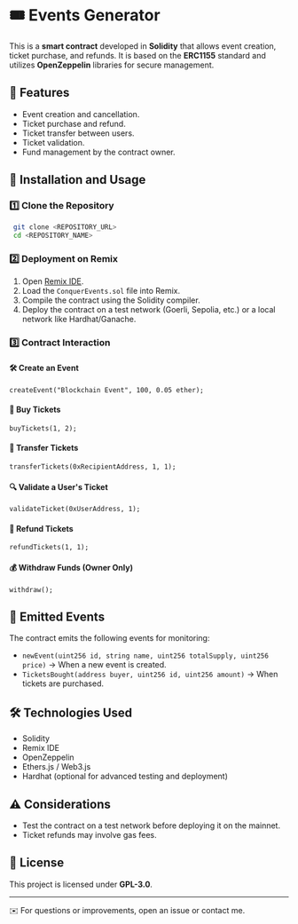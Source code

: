 # 🎟️ Events Generator

This is a **smart contract** developed in **Solidity** that allows event creation, ticket purchase, and refunds. It is based on the **ERC1155** standard and utilizes **OpenZeppelin** libraries for secure management.

## 📌 Features

- Event creation and cancellation.
- Ticket purchase and refund.
- Ticket transfer between users.
- Ticket validation.
- Fund management by the contract owner.

## 🚀 Installation and Usage

### 1️⃣ Clone the Repository
```sh
 git clone <REPOSITORY_URL>
 cd <REPOSITORY_NAME>
```

### 2️⃣ Deployment on Remix
1. Open [Remix IDE](https://remix.ethereum.org/).
2. Load the `ConquerEvents.sol` file into Remix.
3. Compile the contract using the Solidity compiler.
4. Deploy the contract on a test network (Goerli, Sepolia, etc.) or a local network like Hardhat/Ganache.

### 3️⃣ Contract Interaction

#### 🛠️ Create an Event
```solidity
createEvent("Blockchain Event", 100, 0.05 ether);
```

#### 🎫 Buy Tickets
```solidity
buyTickets(1, 2);
```

#### 🔄 Transfer Tickets
```solidity
transferTickets(0xRecipientAddress, 1, 1);
```

#### 🔍 Validate a User's Ticket
```solidity
validateTicket(0xUserAddress, 1);
```

#### 🔄 Refund Tickets
```solidity
refundTickets(1, 1);
```

#### 💰 Withdraw Funds (Owner Only)
```solidity
withdraw();
```

## 📄 Emitted Events
The contract emits the following events for monitoring:
- `newEvent(uint256 id, string name, uint256 totalSupply, uint256 price)` → When a new event is created.
- `TicketsBought(address buyer, uint256 id, uint256 amount)` → When tickets are purchased.

## 🛠️ Technologies Used
- Solidity
- Remix IDE
- OpenZeppelin
- Ethers.js / Web3.js
- Hardhat (optional for advanced testing and deployment)

## ⚠️ Considerations
- Test the contract on a test network before deploying it on the mainnet.
- Ticket refunds may involve gas fees.

## 📝 License
This project is licensed under **GPL-3.0**.

---
✉️ For questions or improvements, open an issue or contact me.
